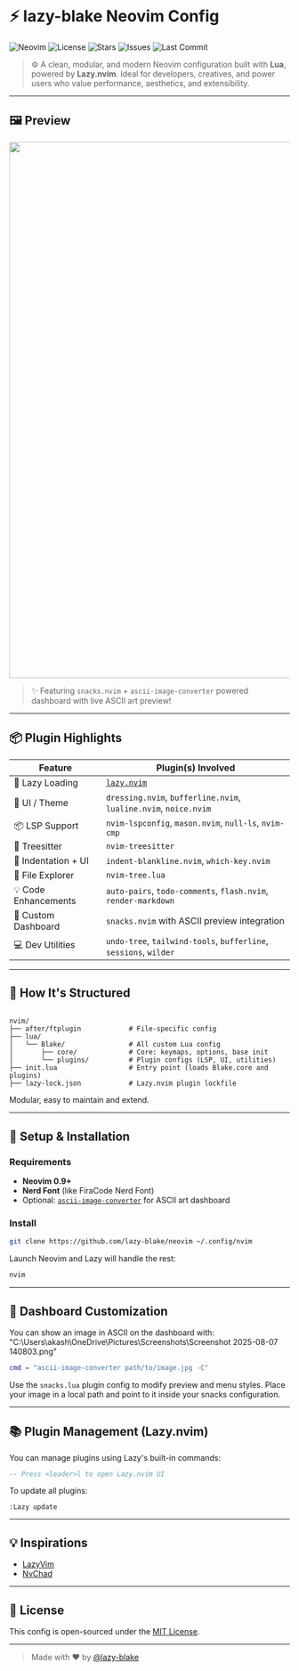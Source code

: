 # ⚡ lazy-blake Neovim Config

![Neovim](https://img.shields.io/badge/Neovim-0.9+-57A143?style=for-the-badge&logo=neovim&logoColor=white)
![License](https://img.shields.io/github/license/lazy-blake/neovim?style=for-the-badge)
![Stars](https://img.shields.io/github/stars/lazy-blake/neovim?style=for-the-badge)
![Issues](https://img.shields.io/github/issues/lazy-blake/neovim?style=for-the-badge)
![Last Commit](https://img.shields.io/github/last-commit/lazy-blake/neovim?style=for-the-badge)

> ⚙️ A clean, modular, and modern Neovim configuration built with **Lua**, powered by **Lazy.nvim**. Ideal for developers, creatives, and power users who value performance, aesthetics, and extensibility.

---

## 🖼️ Preview

<p align="center">
  <img src=<img width="1883" height="963" alt="Screenshot 2025-08-07 140803" src="https://github.com/user-attachments/assets/5ce6baec-85c8-45c4-9392-58c1293cbc4e" ""width="800"/>
</p>

> ✨ Featuring `snacks.nvim` + `ascii-image-converter` powered dashboard with live ASCII art preview!

---

## 📦 Plugin Highlights

| Feature              | Plugin(s) Involved |
|----------------------|--------------------|
| 🚀 Lazy Loading       | [`lazy.nvim`](https://github.com/folke/lazy.nvim) |
| 🎨 UI / Theme         | `dressing.nvim`, `bufferline.nvim`, `lualine.nvim`, `noice.nvim` |
| 📦 LSP Support        | `nvim-lspconfig`, `mason.nvim`, `null-ls`, `nvim-cmp` |
| 🧠 Treesitter         | `nvim-treesitter` |
| 🌈 Indentation + UI   | `indent-blankline.nvim`, `which-key.nvim` |
| 📁 File Explorer      | `nvim-tree.lua` |
| 💡 Code Enhancements | `auto-pairs`, `todo-comments`, `flash.nvim`, `render-markdown` |
| 🎨 Custom Dashboard   | `snacks.nvim` with ASCII preview integration |
| 💻 Dev Utilities      | `undo-tree`, `tailwind-tools`, `bufferline`, `sessions`, `wilder` |

---

## 🧠 How It's Structured

```

nvim/
├── after/ftplugin            # File-specific config
├── lua/
│   └── Blake/                # All custom Lua config
│       ├── core/             # Core: keymaps, options, base init
│       └── plugins/          # Plugin configs (LSP, UI, utilities)
├── init.lua                  # Entry point (loads Blake.core and plugins)
├── lazy-lock.json            # Lazy.nvim plugin lockfile

````

Modular, easy to maintain and extend.

---

## 🚀 Setup & Installation

### Requirements

- **Neovim 0.9+**
- **Nerd Font** (like FiraCode Nerd Font)
- Optional: [`ascii-image-converter`](https://github.com/TheZoraiz/ascii-image-converter) for ASCII art dashboard

### Install

```bash
git clone https://github.com/lazy-blake/neovim ~/.config/nvim
````

Launch Neovim and Lazy will handle the rest:

```bash
nvim
```

---

## 📸 Dashboard Customization

You can show an image in ASCII on the dashboard with:
"C:\Users\akash\OneDrive\Pictures\Screenshots\Screenshot 2025-08-07 140803.png"
```lua
cmd = "ascii-image-converter path/to/image.jpg -C"
```

Use the `snacks.lua` plugin config to modify preview and menu styles. Place your image in a local path and point to it inside your snacks configuration.

---

## 📚 Plugin Management (Lazy.nvim)

You can manage plugins using Lazy's built-in commands:

```lua
-- Press <leader>l to open Lazy.nvim UI
```

To update all plugins:

```
:Lazy update
```

---

## 💡 Inspirations

* [LazyVim](https://github.com/LazyVim/LazyVim)
* [NvChad](https://github.com/NvChad/NvChad)

---

## 📝 License

This config is open-sourced under the [MIT License](LICENSE).

---

> Made with ❤️ by [@lazy-blake](https://github.com/lazy-blake)



